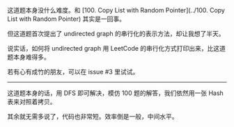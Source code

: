 这道题本身没什么难度。和 [100. Copy List with Random Pointer](../100. Copy List with Random Pointer) 其实是一回事。

但这道题首次提出了 undirected graph 的串行化的表示方法，却让我想了半天。

说实话，如何将 undirected graph 用 LeetCode 的串行化方式打印出来，比这道题本身难得多。

若有心有成竹的朋友，可以在 issue #3 里试试。

-----

这道题本身的话，用 DFS 即可解决，模仿 100 题的解答，我们依然用一张 Hash 表来对照着拷贝。

其余就无需多说了，代码也非常短。效率倒是一般，中间水平。
